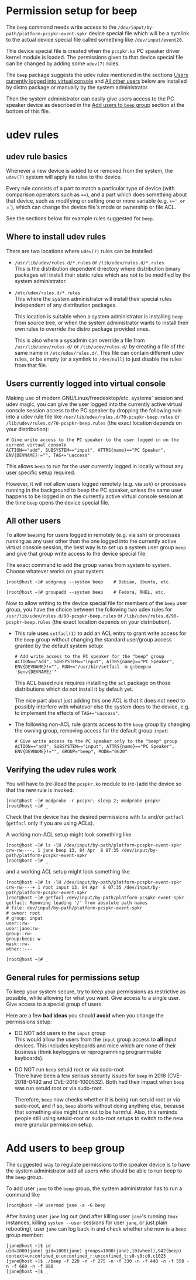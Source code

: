 Permission setup for beep
=========================

The `beep` command needs write access to the
`/dev/input/by-path/platform-pcspkr-event-spkr` device special file
which will be a symlink to the actual device special file called
something like `/dev/input/event20`.

This device special file is created when the `pcspkr.ko` PC speaker
driver kernel module is loaded. The permissions given to that device
special file can be changed by adding some `udev(7)` rules.

The `beep` package suggests the udev rules mentioned in the sections
[Users currently logged into virtual
console](#users-currently-logged-into-virtual-console) and [All other
users](#all-other-users) below are installed by distro package or
manually by the system administrator.

Then the system administrator can easily give users access to the PC
speaker device as described in the [Add users to `beep`
group](#add-users-to-beep-group) section at the bottom
of this file.


udev rules
==========


udev rule basics
----------------

Whenever a new device is added to or removed from the system, the
`udev(7)` system will apply its rules to the device.

Every rule consists of a part to match a particular type of device
(with comparison operators such as `==`), and a part which does
something about that device, such as modifying or setting one or more
variable (e.g. `+=' or `=`), which can change the device file's mode
or ownership or file ACL.

See the sections below for example rules suggested for `beep`.


Where to install udev rules
---------------------------

There are two locations where `udev(7)` rules can be installed:

  * `/usr/lib/udev/rules.d/*.rules` or `/lib/udev/rules.d/*.rules`  
    This is the distribution dependent directory where distribution
    binary packages will install their static rules which are not to
    be modified by the system administrator.

  * `/etc/udev/rules.d/*.rules`  
    This where the system administrator will install their special
    rules independent of any distribution packages.

    This location is suitable when a system administrator is
    installing `beep` from source tree, or when the system
    administrator wants to install their own rules to override the
    distro package provided ones.

    This is also where a sysadmin can override a file from
    `/usr/lib/udev/rules.d/` or `/lib/udev/rules.d/` by creating a
    file of the same name in `/etc/udev/rules.d/`. This file can
    contain different udev rules, or be empty (or a symlink to
    `/dev/null`) to just disable the rules from that file.


Users currently logged into virtual console
-------------------------------------------

Making use of modern GNU/Linux/freedesktop/etc. systems' session and
udev magic, you can give the user logged into the currently active
virtual console session access to the PC speaker by dropping the
following rule into a udev rule file like
`/usr/lib/udev/rules.d/70-pcspkr-beep.rules` or
`/lib/udev/rules.d/70-pcspkr-beep.rules` (the exact location depends
on your distribution):

```
# Give write access to the PC speaker to the user logged in on the current virtual console
ACTION=="add", SUBSYSTEM=="input", ATTRS{name}=="PC Speaker", ENV{DEVNAME}!="", TAG+="uaccess"
```

This allows `beep` to run for the user  currently logged in locally
without any user specific setup required.

However, it will _not_ allow users logged remotely (e.g. via `ssh`) or
processes running in the background to beep the PC speaker, unless the
same user happens to be logged in on the currently active virtual
console session at the time `beep` opens the device special file.


All other users
----------------

To allow `beep`ing for users logged in remotely (e.g. via ssh) or
processes running as any user other than the one logged into the
currently active virtual console session, the best way is to set up a
system user group `beep` and give that group write access to the
device special file.

The exact command to add the group varies from system to
system. Choose whatever works on your system:

```
[root@host ~]# addgroup --system beep    # Debian, Ubuntu, etc.

[root@host ~]# groupadd --system beep    # Fedora, RHEL, etc.
```

Now to allow writing to the device special file for members of the
`beep` user group, you have the choice between the following two udev
rules for `/usr/lib/udev/rules.d/90-pcspkr-beep.rules` or
`/lib/udev/rules.d/90-pcspkr-beep.rules` (the exact location depends
on your distribution).

  * This rule uses `setfacl(1)` to add an ACL entry to grant write
    access for the `beep` group without changing the standard
    user/group access granted by the default system setup:

        # Add write access to the PC speaker for the "beep" group
        ACTION=="add", SUBSYSTEM=="input", ATTRS{name}=="PC Speaker", ENV{DEVNAME}!="", RUN+="/usr/bin/setfacl -m g:beep:w '$env{DEVNAME}'"

    This ACL based rule requires installing the `acl` package on those
    distributions which do not install it by default yet.

	The nice part about just adding this one ACL is that it does not
    need to possibly interfere with whatever else the system does to
    the device, e.g. to implement the effects of `TAG+="uaccess"`.

  * The following non-ACL rule grants access to the `beep` group by
    changing the owning group, removing access for the default group
    `input`:

        # Give write access to the PC speaker only to the "beep" group
        ACTION=="add", SUBSYSTEM=="input", ATTRS{name}=="PC Speaker", ENV{DEVNAME}!="", GROUP="beep", MODE="0620"


Verifying the udev rules work
-----------------------------

You will have to (re-)load the `pcspkr.ko` module to (re-)add the
device so that the new rule is invoked:

```
[root@host ~]# modprobe -r pcspkr; sleep 2; modprobe pcspkr
[root@host ~]# _
```

Check that the device has the desired permissions with `ls` and/or
`getfacl` (`getfacl` only if you are using ACLs).

A working non-ACL setup might look something like

```
[root@host ~]# ls -lH /dev/input/by-path/platform-pcspkr-event-spkr
crw-rw----. 1 jane beep 13, 84 Apr  8 07:35 /dev/input/by-path/platform-pcspkr-event-spkr
[root@host ~]# _
```

and a working ACL setup might look something like

```
[root@host ~]# ls -lH /dev/input/by-path/platform-pcspkr-event-spkr
crw-rw----+ 1 root input 13, 84 Apr  8 07:35 /dev/input/by-path/platform-pcspkr-event-spkr
[root@host ~]# getfacl /dev/input/by-path/platform-pcspkr-event-spkr
getfacl: Removing leading '/' from absolute path names
# file: dev/input/by-path/platform-pcspkr-event-spkr
# owner: root
# group: input
user::rw-
user:jane:rw-
group::rw-
group:beep:-w-
mask::rw-
other::---

[root@host ~]# _
```


General rules for permissions setup
-----------------------------------

To keep your system secure, try to keep your permissions as
restrictive as possible, while allowing for what you want. Give access
to a single user. Give access to a special group of users.

Here are a few __bad ideas__ you should __avoid__ when you change the
permissions setup:

  * DO NOT add users to the `input` group  
    This would allow the users from the `input` group access to
    __all__ input devices.  This includes keyboards and mice which are
    none of their business (think keyloggers or reprogramming
    programmable keyboards).

  * DO NOT run `beep` setuid root or via sudo-root  
    There have been a few serious security issues for `beep` in 2018
    (CVE-2018-0492 and CVE-2018-1000532). Both had their impact when
    `beep` was run setuid root or via sudo-root.

    Therefore, `beep` now checks whether it is being run setuid root
    or via sudo-root, and if so, `beep` aborts without doing anything
    else, because that something else might turn out to be harmful.
    Also, this reminds people still using setuid-root or sudo-root
    setups to switch to the new more granular permission setup.


Add users to `beep` group
=========================

The suggested way to regulate permissions to the speaker device is to
have the system administrator add all users who should be able to run
beep to the `beep` group.

To add user `jane` to the `beep` group, the system administrator has
to run a command like

```
[root@host ~]# usermod jane -a -G beep
```

After having user `jane` log out (and after killing user `jane`'s
running `tmux` instances, killing `system --user` sessions for user
`jane`, or just plain rebooting), user `jane` can log back in and
check whether she now is a `beep` group member:

```
[jane@host ~]$ id
uid=1000(jane) gid=1000(jane) groups=1000(jane),10(wheel),942(beep) context=unconfined_u:unconfined_r:unconfined_t:s0-s0:c0.c1023
[jane@host ~]$ ./beep -f 220 -n -f 275 -n -f 330 -n -f 440 -n -f 550 -n -f 660 -n -f 880
[jane@host ~]$ _
```
